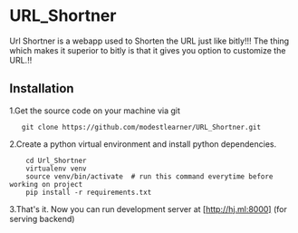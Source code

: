 # URL_Shortner

Url Shortner is a webapp used to Shorten the URL just like bitly!!!
The thing which makes it superior to bitly is that it gives you option to customize the URL.!!

## Installation

1.Get the source code on your machine via git

 ```shell
    git clone https://github.com/modestlearner/URL_Shortner.git
 ```
    
2.Create a python virtual environment and install python dependencies.

```shell
    cd Url_Shortner
    virtualenv venv
    source venv/bin/activate  # run this command everytime before working on project
    pip install -r requirements.txt
```

3.That's it. Now you can run development server at [http://hj.ml:8000] (for serving backend)
